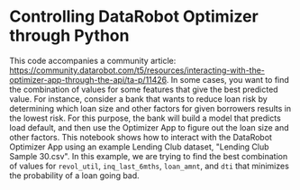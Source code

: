 # Controlling DataRobot Optimizer through Python

This code accompanies a community article: https://community.datarobot.com/t5/resources/interacting-with-the-optimizer-app-through-the-api/ta-p/11426.
In some cases, you want to find the combination of values for some features that give the best predicted value. For instance, consider a bank that wants to reduce loan risk by determining which loan size and other factors for given borrowers results in the lowest risk. For this purpose, the bank will build a model that predicts load default, and then use the Optimizer App to figure out the loan size and other factors.
This notebook shows how to interact with the DataRobot Optimizer App using an example Lending Club dataset, "Lending Club Sample 30.csv". In this example, we are trying to find the best combination of values for `revol_util`, `inq_last_6mths`, `loan_amnt`, and `dti` that minimizes the probability of a loan going bad.

